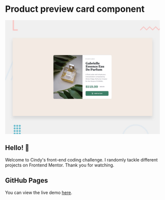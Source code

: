 # Product preview card component

![Design preview for the Product preview card component coding challenge](./design/desktop-preview.jpg)

## Hello! 👋
Welcome to Cindy's front-end coding challenge. I randomly tackle different projects on Frontend Mentor. Thank you for watching.

## GitHub Pages
You can view the live demo [here](https://mayihsuan.github.io/product-preview-card/).
